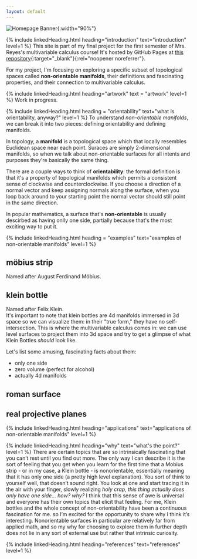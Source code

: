 ```yaml
---
layout: default
---
```

![Homepage Banner](/assets/images/kleinbottlebanner.png){:width="90%"}

{% include linkedHeading.html heading="introduction" text="introduction" level=1 %}
This site is part of my final project for the first semester of Mrs. Reyes's multivariable calculus course! It's hosted by GitHub Pages at [this repository](https://github.com/nmokey/klein-bottle){:target="_blank"}{:rel="noopener noreferrer"}.  

For my project, I'm focusing on exploring a specific subset of topological spaces called **non-orientable manifolds**, their definitions and fascinating properties, and their connection to multivariable calculus. 

{% include linkedHeading.html heading="artwork" text = "artwork" level=1 %}
Work in progress.

{% include linkedHeading.html heading = "orientability" text="what is orientability, anyway?" level=1 %}
To understand *non-orientable manifolds*, we can break it into two pieces: defining orientability and defining manifolds. 

In topology, a **manifold** is a topological space which that locally resembles Euclidean space near each point. Suraces are simply 2-dimensional manifolds, so when we talk about non-orientable surfaces for all intents and purposes they're basically the same thing.  

There are a couple ways to think of **orientability**: the formal definition is that it's a property of topological manifolds which permits a consistent sense of clockwise and counterclockwise. If you choose a direction of a normal vector and keep assigning normals along the surface, when you loop back around to your starting point the normal vector should still point in the same direction. 

In popular mathematics, a surface that's **non-orientable** is usually descirbed as having onlly one side, partially because that's the most exciting way to put it.

{% include linkedHeading.html heading = "examples" text="examples of non-orientable manifolds" level=1 %}
## möbius strip
Named after August Ferdinand Möbius.
## klein bottle
Named after Felix Klein.  
It's important to note that klein bottles are 4d manifolds immersed in 3d space so we can visualize them: in their "true form," they have no self-intersection. This is where the multivariable calculus comes in: we can use level surfaces to project them into 3d space and try to get a glimpse of what Klein Bottles *should* look like.  

Let's list some amusing, fascinating facts about them:
- only one side
- zero volume (perfect for alcohol)
- actually 4d manifolds

## roman surface

## real projective planes
{% include linkedHeading.html heading="applications" text="applications of non-orientable manifolds" level=1 %}

{% include linkedHeading.html heading="why" text="what's the point?" level=1 %}
There are certain topics that are so intrinsically fascinating that you can’t rest until you find out more. The only way I can describe it is the sort of feeling that you get when you learn for the first time that a Mobius strip - or in my case, a Klein bottle - is nonorientable, essentially meaning that it has only one side (a pretty high level explanation). You sort of think to yourself well, that doesn’t sound right. You look at one and start tracing it in the air with your finger, slowly realizing *holy crap, this thing actually does only have one side… how? why?* I think that this sense of awe is universal and everyone has their own topics that elicit that feeling. For me, Klein bottles and the whole concept of non-orientability have been a continuous fascination for me. so I’m excited for the opportunity to share why I think it’s interesting. Nonorientable surfaces in particular are relatively far from applied math, and so my why for choosing to explore them in further depth does not lie in any sort of external use but rather that intrinsic curiosity. 

{% include linkedHeading.html heading="references" text="references" level=1 %}